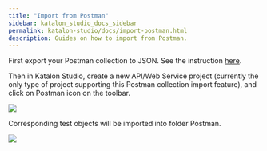 ```yaml
---
title: "Import from Postman"
sidebar: katalon_studio_docs_sidebar
permalink: katalon-studio/docs/import-postman.html
description: Guides on how to import from Postman.
---
```

First export your Postman collection to JSON. See the instruction [here](https://learning.getpostman.com/docs/postman/collections/data_formats/#exporting-and-importing-postman-data). 

Then in Katalon Studio, create a new API/Web Service project (currently the only type of project supporting this Postman collection import feature), and click on Postman icon on the toolbar.

![](https://github.com/katalon-studio/docs-images/raw/master/katalon-studio/new/version-615/img.png)

Corresponding test objects will be imported into folder Postman.

![](https://github.com/katalon-studio/docs-images/raw/master/katalon-studio/new/version-615/img2.png)